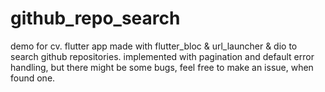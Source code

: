 # github_repo_search
demo for cv.
flutter app made with flutter_bloc & url_launcher & dio to search github repositories.
implemented with pagination and default error handling, but there might be some bugs, feel free to make an issue, when found one.